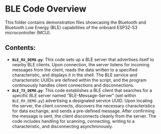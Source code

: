 # BLE Code Overview

This folder contains demonstration files showcasing the Bluetooth and Bluetooth Low Energy (BLE) capabilities of the onboard ESP32-S3 microcontroller (MCU).

## Contents:

- **`BLE_RX_DEMO.py`**: This code sets up a BLE server that advertises itself to nearby BLE clients. Upon connection, the server listens for incoming messages from the client, reads the data written to a specified characteristic, and displays it in the shell. The BLE service and characteristic UUIDs are defined within the script, and the program continuously handles client connections and disconnections.
- **`BLE_TX_DEMO.py`**: This code establishes a BLE client that searches for a specific BLE server named "BLE-Message-Server" (set within `BLE_RX_DEMO.py`) advertising a designated service UUID. Upon locating the server, the client connects, discovers the necessary characteristics for data exchange, and sends a pre-defined message. After confirming the message is sent, the client disconnects cleanly from the server. The code includes handling for scanning, connecting, writing to a characteristic, and disconnecting asynchronously.
